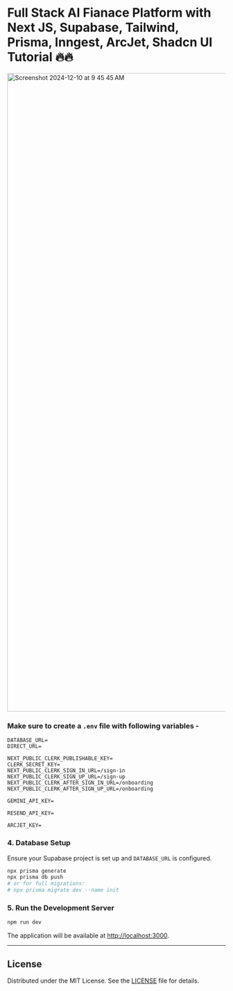# Full Stack AI Fianace Platform with Next JS, Supabase, Tailwind, Prisma, Inngest, ArcJet, Shadcn UI Tutorial 🔥🔥


<img width="1470" alt="Screenshot 2024-12-10 at 9 45 45 AM" src="https://github.com/user-attachments/assets/1bc50b85-b421-4122-8ba4-ae68b2b61432">

### Make sure to create a `.env` file with following variables -

```
DATABASE_URL=
DIRECT_URL=

NEXT_PUBLIC_CLERK_PUBLISHABLE_KEY=
CLERK_SECRET_KEY=
NEXT_PUBLIC_CLERK_SIGN_IN_URL=/sign-in
NEXT_PUBLIC_CLERK_SIGN_UP_URL=/sign-up
NEXT_PUBLIC_CLERK_AFTER_SIGN_IN_URL=/onboarding
NEXT_PUBLIC_CLERK_AFTER_SIGN_UP_URL=/onboarding

GEMINI_API_KEY=

RESEND_API_KEY=

ARCJET_KEY=
```

### 4. Database Setup

Ensure your Supabase project is set up and `DATABASE_URL` is configured.

```sh
npx prisma generate
npx prisma db push
# or for full migrations:
# npx prisma migrate dev --name init
```

### 5. Run the Development Server

```sh
npm run dev
```

The application will be available at [http://localhost:3000](http://localhost:3000).

---

## License

Distributed under the MIT License. See the [LICENSE](LICENSE) file for details.

